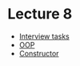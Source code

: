 <h1>
    Lecture 8
</h1>

<ul>
    <li>
        <a href="./01.md">Interview tasks</a>
    </li>
    <li>
        <a href="./02.md">OOP</a>
    </li>
    <li>
        <a href="./03.md">Constructor</a>
    </li>
</ul>
